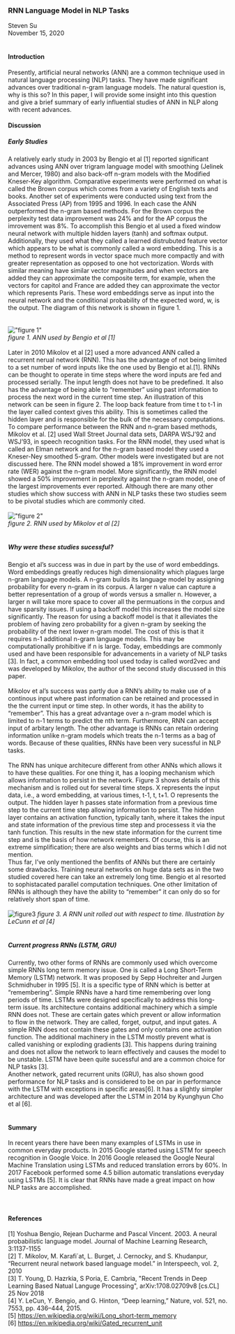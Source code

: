 ### RNN Language Model in NLP Tasks
Steven Su</br>
November 15, 2020
</br>
</br>
#### Introduction
Presently, artificial neural networks (ANN) are a common technique used in natural language processing (NLP) tasks.  They have made significant advances over traditional n-gram language models.  The natural question is, why is this so?  In this paper, I will provide some insight into this question and give a brief summary of early influential studies of ANN in NLP along with recent advances. 
</br>
#### Discussion 
##### Early Studies 
A relatively early study in 2003 by Bengio et al [1] reported significant advances using ANN over trigram language model with smoothing (Jelinek and Mercer, 1980) and also back-off n-gram models with the Modified Kneser-Key algorithm.  Comparative experiments were performed on what is called the Brown corpus which comes from a variety of English texts and books.  Another set of experiments were conducted using text from the Associated Press (AP) from 1995 and 1996.   In each case the ANN outperformed the n-gram based methods.  For the Brown corpus the perplexity test data improvement was 24% and for the AP corpus the imrovement was 8%.  To accomplish this Bengio et al used a fixed window neural network with multiple hidden layers (tanh) and  softmax output.  Additionally, they used what they called a learned distrubuted feature vector which appears to be what is commonly called a word embedding.  This is a method to represent words in vector space much more compactly and with greater representation as opposed to one hot vectorization.  Words with similar meaning have similar vector magnitudes and when vectors are added they can approximate the composite term, for example, when the vectors for capitol and France are added they can approximate the vector which represents Paris.  These word embeddings serve as input into the neural network and the conditional probability of the expected word, w, is the output.  The diagram of this network is shown in figure 1.   
</br>
</br>
!["figure 1"](bengio_ANN.png)
</br>
*figure 1.  ANN used by Bengio et al [1]*
</br>
</br>
Later in 2010 Mikolov et al [2] used a more advanced ANN called a recurrent nerual network (RNN).   This has the advantage of not being limited to a set number of word inputs like the one used by Bengio et al.[1].  RNNs can be thought to operate in time steps where the word inputs are fed and processed serially.  The input length does not have to be predefined.  It also has the advantage of being able to “remember” using past information to process the next word in the current time step.  An illustration of this network can be seen in figure 2.  The loop back feature from time t to t-1 in the layer called context gives this ability.  This is sometimes called the hidden layer and is responsible for the bulk of the necessary computations.  To compare performance between the RNN and n-gram based methods, Mikolov et al. [2] used Wall Street Journal data sets, DARPA WSJ’92 and WSJ’93, in speech recognition tasks.  For the RNN model, they used what is called an Elman network and for the n-gram based model they used a Kneser-Ney smoothed 5-gram.  Other models were investigated but are not discussed here.  The RNN model showed a 18% improvement in word error rate (WER) against the n-gram model.  More significantly, the RNN model showed a 50% improvement in perplexity against the n-gram model, one of the largest improvements ever reported.  Although there are many other studies which show success with ANN in NLP tasks these two studies seem to be pivotal studies which are commonly cited.
</br>
</br>
!["figure 2"](Milokov_RNN.png)
</br>
*figure 2.  RNN used by Mikolov et al [2]*
</br>
</br>
##### Why were these studies sucessful?
Bengio et al’s success was in due in part by the use of word embeddings.  Word embeddings greatly reduces high dimensionality which plagues large n-gram language models.  A n-gram builds its language model by assigning probability for every n-gram in its corpus.  A larger n value can capture a better representation of a group of words versus a smaller n.  However, a larger n will take more space to cover all the permuations in the corpus and have sparsity issues.  If using a backoff model this increases the model size significantly.  The reason for using a backoff model is that it alleviates the problem of having zero probability for a given n-gram by seeking the probability of the next lower n-gram model.  The cost of this is that it requires n-1 additional n-gram language models.  This may be computationally prohibitive if n is large.  Today, embeddings are commonly used and have been responsible for advancements in a variety of NLP tasks [3].   In fact, a common embedding tool used today is called word2vec and was developed by Mikolov, the author of the second study discussed in this paper.
</br>
</br>
Mikolov et al’s success was partly due a RNN’s ability to make use of a continous input where past information can be retained and processed in the the current input or time step.  In other words, it has the ability to “remember”.  This has a great advantage over a n-gram model which is limited to n-1 terms to predict the nth term.  Furthermore, RNN can accept input of arbitary length.  The other advantage is RNNs can retain ordering information unlike n-gram models which treats the n-1 terms as a bag of words.  Because of these qualities, RNNs have been very sucessful in NLP tasks.
</br>
</br>
The RNN has unique architecure different from other ANNs which allows it to have these qualities.  For one thing it, has a looping mechanism which allows information to persist in the network.  Figure 3 shows details of this mechanism and is rolled out for several time steps.  X represents the input data, i.e., a word embedding, at various times, t-1, t, t+1.  O represents the output.  The hidden layer h passes state information from a previous time step to the current time step allowing information to persist.  The hidden layer contains an activation function, typically tanh, where it takes the input and state information of the previous time step and processess it via the tanh function.  This results in the new state information for the current time step and is the basis of how network remembers.  Of course, this is an extreme simplification; there are also weights and bias terms which I did not mention.  
Thus far, I’ve only mentioned the benfits of ANNs but there are certainly some drawbacks.  Training neural networks on huge data sets as in the two studied covered here can take an extremely long time.  Bengio et al resorted to sophistacated parallel computation techniques.  One other limitation of RNNs is although they have the ability to “remember” it can only do so for relatively short span of time.
</br>
</br>
![figure3](LeCunn_RNN.png)
*figure 3.  A RNN unit rolled out with respect to time. Illustration by LeCunn et al [4]*
</br>
</br>
##### Current progress RNNs (LSTM, GRU)
Currently, two other forms of RNNs are commonly used which overcome simple RNNs long term memory issue.  One is called a Long Short-Term Memory (LSTM) network.  It was proposed by Sepp Hochreiter and Jurgen Schmidhuber in 1995 [5].  It is a specific type of RNN which is better at “remembering”.  Simple RNNs have a hard time remembering over long periods of time.  LSTMs were designed specifically to address this long-term issue.  Its architecture contains additional machinery which a simple RNN does not.  These are certain gates which prevent or allow information to flow in the network.  They are called, forget, output, and input gates.  A simple RNN does not contain these gates and only contains one activation function.  The additional machinery in the LSTM mostly prevent what is called vanishing or exploding gradients [3].  This happens during training and does not allow the network to learn effectively and causes the model to be unstable.  LSTM have been quite sucessful and are a common choice for NLP tasks [3].   
Another network, gated recurrent units (GRU), has also shown good performance for NLP tasks and is considered to be on par in performance with the LSTM with exceptions in specific areas[6].  It has a slightly simpler architecture and was developed after the LSTM in 2014 by Kyunghyun Cho et al [6].
</br>
</br>
#### Summary
In recent years there have been many examples of LSTMs in use in common everyday products.  In 2015 Google started using LSTM for speech recognition in Google Voice.  In 2016 Google released the Google Neural Machine Translation using LSTMs and reduced translation errors by 60%.  In 2017 Facebook performed some 4.5 billion automatic translations everyday using LSTMs [5].  It is clear that RNNs have made a great impact on how NLP tasks are accomplished.  
</br>
</br>
#### References
[1]  Yoshua Bengio, Rejean Ducharme and Pascal Vincent. 2003. A
neural probabilistic language model. Journal of Machine Learning
Research, 3:1137-1155
</br>
[2]  T. Mikolov, M. Karafi´at, L. Burget, J. Cernocky, and S. Khudanpur, “Recurrent neural network based language model.” in Interspeech, vol. 2, 2010
</br>
[3]  T. Young, D. Hazrkia, S Poria, E. Cambria, "Recent Trends in Deep Learning Based Natual Languge Processing", arXiv:1708.02709v8 [cs.CL] 25 Nov 2018
</br>
[4]  Y. LeCun, Y. Bengio, and G. Hinton, “Deep learning,” Nature, vol. 521, no. 7553, pp. 436–444, 2015.
</br>
[5]  https://en.wikipedia.org/wiki/Long_short-term_memory
</br>
[6]  https://en.wikipedia.org/wiki/Gated_recurrent_unit
